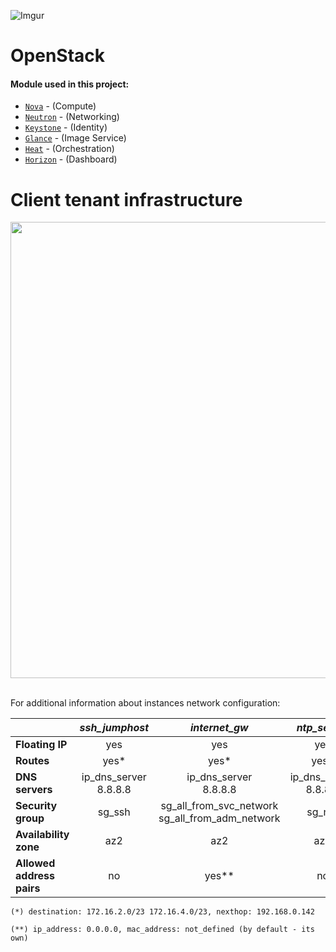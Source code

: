 ![Imgur](https://i.imgur.com/30HoYoj.png)

# OpenStack

#### Module used in this project:


* [`Nova`](https://opendev.org/openstack/puppet-nova/) -  (Compute)
* [`Neutron`](https://opendev.org/openstack/puppet-neutron/) - (Networking)
* [`Keystone`](https://opendev.org/openstack/puppet-keystone/) - (Identity)
* [`Glance`](https://opendev.org/openstack/puppet-glance/) - (Image Service)
* [`Heat`](https://opendev.org/openstack/puppet-heat/) - (Orchestration)
* [`Horizon`](https://opendev.org/openstack/puppet-horizon/) - (Dashboard)

# Client tenant infrastructure

<div align="center"><img src="https://imgur.com/wpuuXzH.png" width="700" height="730"></div><br />

For additional information about instances network configuration:

|                           |       *ssh_jumphost*       |                    *internet_gw*                     |        *ntp_server*        |       *ldap_server*        |      *dns_server*       |
| :------------------------ | :------------------------: | :--------------------------------------------------: | :------------------------: | :------------------------: | :---------------------: |
| **Floating IP**           |            yes             |                         yes                          |            yes             |             no             |           no            |
| **Routes**                |            yes*            |                         yes*                         |            yes*            |             no             |           no            |
| **DNS servers**           | ip_dns_server<br />8.8.8.8 |              ip_dns_server<br />8.8.8.8              | ip_dns_server<br />8.8.8.8 | ip_dns_server<br />8.8.8.8 | 127.0.0.1<br />8.8.8.8  |
| **Security group**        |           sg_ssh           | sg_all_from_svc_network<br />sg_all_from_adm_network |           sg_ntp           |  sg_ssh_from_adm_network   | sg_ssh_from_adm_network |
| **Availability zone**     |            az2             |                         az2                          |            az2             |            az1             |           az1           |
| **Allowed address pairs** |             no             |                        yes**                         |             no             |             no             |           no            |

`(*) destination: 172.16.2.0/23 172.16.4.0/23, nexthop: 192.168.0.142`

`(**) ip_address: 0.0.0.0, mac_address: not_defined (by default - its own)`